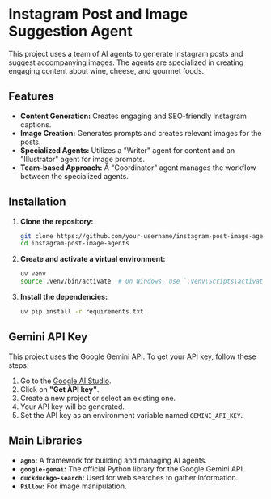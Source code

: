 # Instagram Post and Image Suggestion Agent

This project uses a team of AI agents to generate Instagram posts and suggest accompanying images. The agents are specialized in creating engaging content about wine, cheese, and gourmet foods.

## Features

- **Content Generation:** Creates engaging and SEO-friendly Instagram captions.
- **Image Creation:** Generates prompts and creates relevant images for the posts.
- **Specialized Agents:** Utilizes a "Writer" agent for content and an "Illustrator" agent for image prompts.
- **Team-based Approach:** A "Coordinator" agent manages the workflow between the specialized agents.

## Installation

1. **Clone the repository:**
   ```bash
   git clone https://github.com/your-username/instagram-post-image-agents.git
   cd instagram-post-image-agents
   ```

2. **Create and activate a virtual environment:**
   ```bash
   uv venv
   source .venv/bin/activate  # On Windows, use `.venv\Scripts\activate`
   ```

3. **Install the dependencies:**
   ```bash
   uv pip install -r requirements.txt
   ```

## Gemini API Key

This project uses the Google Gemini API. To get your API key, follow these steps:

1. Go to the [Google AI Studio](https://aistudio.google.com/).
2. Click on **"Get API key"**.
3. Create a new project or select an existing one.
4. Your API key will be generated.
5. Set the API key as an environment variable named `GEMINI_API_KEY`.

## Main Libraries

- **`agno`:** A framework for building and managing AI agents.
- **`google-genai`:** The official Python library for the Google Gemini API.
- **`duckduckgo-search`:** Used for web searches to gather information.
- **`Pillow`:** For image manipulation.
